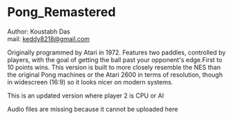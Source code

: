 # Pong_Remastered

Author: Koustabh Das   
mail: keddy8218@gmail.com

Originally programmed by Atari in 1972. Features two paddles, controlled by players, with the goal of getting the ball past your opponent's edge.First to 10 points wins.  This version is built to more closely resemble the NES than the original Pong machines or the Atari
2600 in terms of resolution, though in widescreen (16:9) so it looks nicer on modern systems. 

This is an updated version where player 2 is CPU or AI

Audio files are missing because it cannot be uploaded here
